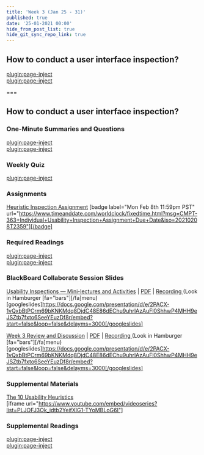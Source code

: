 ```yaml
---
title: 'Week 3 (Jan 25 - 31)'
published: true
date: '25-01-2021 00:00'
hide_from_post_list: true
hide_git_sync_repo_link: true
---
```


## How to conduct a user interface inspection?   

[plugin:page-inject](/211/weekly-readings/week-03-1?template=partials/embedlycardlinkonly)  
[plugin:page-inject](/211/weekly-readings/week-03-2?template=partials/embedlycardlinkonly)  

===

## **How to conduct a user interface inspection?**

### One-Minute Summaries and Questions  
[plugin:page-inject](/211/lms-assignments/one-minute-summaries/week-03-1)  
[plugin:page-inject](/211/lms-assignments/one-minute-summaries/week-03-2)  

### Weekly Quiz
[plugin:page-inject](/211/lms-assignments/weekly-review-quizzes/week-03)  

### Assignments
[Heuristic Inspection Assignment](https://canvas.sfu.ca/courses/59869/assignments/583039) [badge label="Mon Feb 8th 11:59pm PST" url="https://www.timeanddate.com/worldclock/fixedtime.html?msg=CMPT-363+Individual+Usability+Inspection+Assignment+Due+Date&iso=20210208T2359"][/badge]    

### Required Readings  
[plugin:page-inject](/211/weekly-readings/week-03-1)  
[plugin:page-inject](/211/weekly-readings/week-03-2)  

### BlackBoard Collaborate Session Slides
[Usability Inspections — Mini-lectures and Activities](https://docs.google.com/presentation/d/e/2PACX-1vQxbBtPCrm69bKNKMdq8DjdC48E86dEChu9uhrlAzAuFl0ShhwP4MHH9eJSZtb7fxto6SeeYEuzDf8r/pub?start=false&loop=false&delayms=3000) | [PDF](#) | [Recording ](https://canvas.sfu.ca/courses/59869/external_tools/3544) (Look in Hamburger [fa="bars"][/fa]menu)
[googleslides]https://docs.google.com/presentation/d/e/2PACX-1vQxbBtPCrm69bKNKMdq8DjdC48E86dEChu9uhrlAzAuFl0ShhwP4MHH9eJSZtb7fxto6SeeYEuzDf8r/embed?start=false&loop=false&delayms=3000[/googleslides]

[Week 3 Review and Discussion](https://docs.google.com/presentation/d/e/2PACX-1vQxbBtPCrm69bKNKMdq8DjdC48E86dEChu9uhrlAzAuFl0ShhwP4MHH9eJSZtb7fxto6SeeYEuzDf8r/pub?start=false&loop=false&delayms=3000) | [PDF](#) | [Recording ](https://canvas.sfu.ca/courses/59869/external_tools/3544) (Look in Hamburger [fa="bars"][/fa]menu)
[googleslides]https://docs.google.com/presentation/d/e/2PACX-1vQxbBtPCrm69bKNKMdq8DjdC48E86dEChu9uhrlAzAuFl0ShhwP4MHH9eJSZtb7fxto6SeeYEuzDf8r/embed?start=false&loop=false&delayms=3000[/googleslides]

### Supplemental Materials  
[The 10 Usability Heuristics](https://www.youtube.com/playlist?list=PLJOFJ3Ok_idtb2YeifXlG1-TYoMBLoG6I)  
[iframe url="https://www.youtube.com/embed/videoseries?list=PLJOFJ3Ok_idtb2YeifXlG1-TYoMBLoG6I"]

### Supplemental Readings  
[plugin:page-inject](/211/ux-techniques-guide/how-to-conduct-a-user-interface-inspection/cognitive-walkthroughs)  
[plugin:page-inject](/211/ux-techniques-guide/how-to-conduct-a-user-interface-inspection/heuristic-evaluations)  
